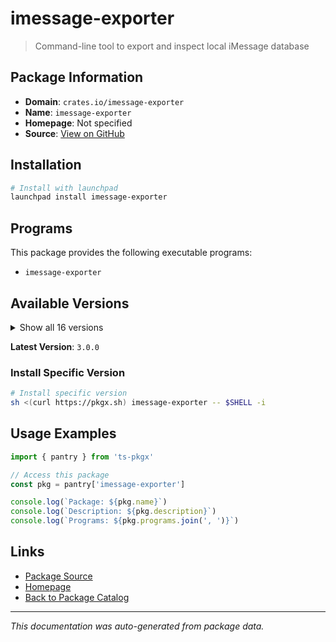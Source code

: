 # imessage-exporter

> Command-line tool to export and inspect local iMessage database

## Package Information

- **Domain**: `crates.io/imessage-exporter`
- **Name**: `imessage-exporter`
- **Homepage**: Not specified
- **Source**: [View on GitHub](https://github.com/pkgxdev/pantry/tree/main/projects/crates.io/imessage-exporter/package.yml)

## Installation

```bash
# Install with launchpad
launchpad install imessage-exporter
```

## Programs

This package provides the following executable programs:

- `imessage-exporter`

## Available Versions

<details>
<summary>Show all 16 versions</summary>

- `3.0.0`, `2.8.0`, `2.7.1`, `2.7.0`, `2.6.2`
- `2.6.1`, `2.6.0`, `2.5.0`, `2.4.0`, `2.3.0`
- `2.2.2`, `2.2.1`, `2.2.0`, `2.1.1`, `2.1.0`
- `2.0.1`

</details>

**Latest Version**: `3.0.0`

### Install Specific Version

```bash
# Install specific version
sh <(curl https://pkgx.sh) imessage-exporter -- $SHELL -i
```

## Usage Examples

```typescript
import { pantry } from 'ts-pkgx'

// Access this package
const pkg = pantry['imessage-exporter']

console.log(`Package: ${pkg.name}`)
console.log(`Description: ${pkg.description}`)
console.log(`Programs: ${pkg.programs.join(', ')}`)
```

## Links

- [Package Source](https://github.com/pkgxdev/pantry/tree/main/projects/crates.io/imessage-exporter/package.yml)
- [Homepage](#)
- [Back to Package Catalog](../../../package-catalog.md)

---

*This documentation was auto-generated from package data.*
